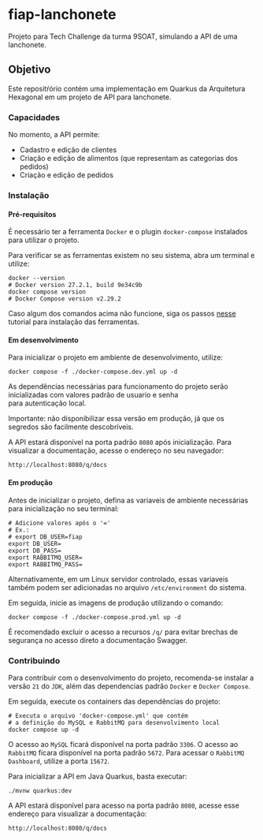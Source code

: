 # fiap-lanchonete

Projeto para Tech Challenge da turma 9SOAT, simulando a API de uma lanchonete.

## Objetivo
Este repositŕório contém uma implementação em Quarkus da Arquitetura Hexagonal em um projeto de API para lanchonete.

### Capacidades  
No momento, a API permite:  
- Cadastro e edição de clientes
- Criação e edição de alimentos (que representam as categorias dos pedidos)
- Criação e edição de pedidos

### Instalação

#### Pré-requisitos
É necessário ter a ferramenta `Docker` e o plugin `docker-compose` instalados para utilizar o projeto.  

Para verificar se as ferramentas existem no seu sistema, abra um terminal e utilize:
```shell
docker --version
# Docker version 27.2.1, build 9e34c9b
docker compose version
# Docker Compose version v2.29.2
```
Caso algum dos comandos acima não funcione, siga os passos [nesse](https://www.digitalocean.com/community/tutorials/how-to-install-and-use-docker-compose-on-ubuntu-20-04) tutorial para instalação das ferramentas.

#### Em desenvolvimento
Para inicializar o projeto em ambiente de desenvolvimento, utilize:
```shell 
docker compose -f ./docker-compose.dev.yml up -d
```

As dependências necessárias para funcionamento do projeto serão inicializadas com valores padrão de usuario e senha  
para autenticação local. 

Importante: não disponibilizar essa versão em produção, já que os segredos são facilmente descobríveis.

A API estará disponível na porta padrão `8080` após inicialização.
Para visualizar a documentação, acesse o endereço no seu navegador:
```
http://localhost:8080/q/docs
```

#### Em produção

Antes de inicializar o projeto, defina as variaveis de ambiente necessárias para inicialização no seu terminal:
```shell
# Adicione valores após o '='
# Ex.: 
# export DB_USER=fiap
export DB_USER=
export DB_PASS=
export RABBITMQ_USER=
export RABBITMQ_PASS=
```

Alternativamente, em um Linux servidor controlado, essas variaveis também podem ser adicionadas no arquivo `/etc/environment` do sistema.

Em seguida, inicie as imagens de produção utilizando o comando:
```shell
docker compose -f ./docker-compose.prod.yml up -d
```

É recomendado excluir o acesso a recursos `/q/` para evitar brechas de segurança no acesso direto a documentação Swagger.


### Contribuindo

Para contribuir com o desenvolvimento do projeto, 
recomenda-se instalar a versão `21` do `JDK`, além das dependencias padrão `Docker` e `Docker Compose`.

Em seguida, execute os containers das dependências do projeto:
```shell
# Executa o arquivo 'docker-compose.yml' que contém
# a definição do MySQL e RabbitMQ para desenvolvimento local
docker compose up -d
```

O acesso ao `MySQL` ficará disponível na porta padrão `3306`.
O acesso ao `RabbitMQ` ficara disponível na porta padrão `5672`.
Para acessar o `RabbitMQ Dashboard`, utilize a porta `15672`.

Para inicializar a API em Java Quarkus, basta executar:
```shell
./mvnw quarkus:dev
```

A API estará disponível para acesso na porta padrão `8080`, acesse esse endereço para visualizar a documentação:
```
http://localhost:8080/q/docs
```

